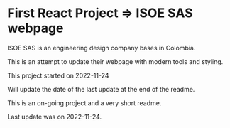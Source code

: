 # First React Project => ISOE SAS webpage

ISOE SAS is an engineering design company bases in Colombia.

This is an attempt to update their webpage with modern tools and styling.

This project started on 2022-11-24

Will update the date of the last update at the end of the readme.

This is an on-going project and a very short readme.

Last update was on 2022-11-24.
